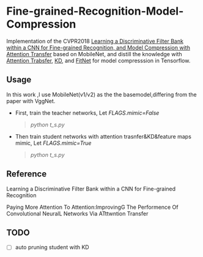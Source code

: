 # Fine-grained-Recognition-Model-Compression



Implementation of the CVPR2018 [Learning a Discriminative Filter Bank within a CNN for Fine-grained Recognition, and Model Compression with Attention Transfer](https://arxiv.org/abs/1611.09932) based on MobileNet, and distill the knowledge with [Attention Trabsfer]( https://arxiv.org/abs/1612.03928), [KD](https://arxiv.org/pdf/1503.02531.pdf), and [FitNet](https://arxiv.org/pdf/1412.6550.pdf) for model compresssion in Tensorflow.

## Usage

In this work ,I use MobileNet(v1/v2) as the the basemodel,differing from the paper with VggNet.

* First, train the teacher networks, Let *FLAGS.mimic=False*
  >*python t_s.py*
  
* Then train student networks with attention trasnfer&KD&feature maps mimic, Let *FLAGS.mimic=True*
  >*python t_s.py*
 
## Reference
Learning a Discriminative Filter Bank within a CNN for Fine-grained Recognition

Paying More Attention To Attention:ImprovingG The Performence Of Convolutional NeuralL Networks Via ATttwntion Transfer



## TODO

- [ ] auto pruning student with KD

